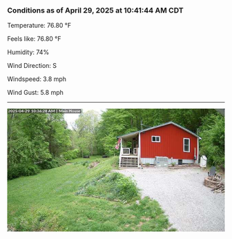 ### Conditions as of April 29, 2025 at 10:41:44 AM CDT 

Temperature: 76.80 &deg;F

Feels like: 76.80 &deg;F

Humidity: 74%

Wind Direction: S

Windspeed: 3.8 mph

Wind Gust: 5.8 mph

---

<img src="./images/latest.jpeg"/>


